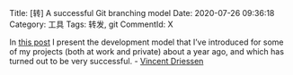 Title: [转] A successful Git branching model
Date: 2020-07-26 09:36:18
Category: 工具
Tags: 转发, git
CommentId: X


<!-- PELICAN_END_SUMMARY -->

In [this post](https://nvie.com/posts/a-successful-git-branching-model/) I present the development model that I’ve introduced for some of my projects (both at work and private) about a year ago, and which has turned out to be very successful. - [Vincent Driessen](https://nvie.com/about/)
